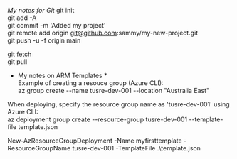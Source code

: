 *My notes for Git*
git init  
git add -A  
git commit -m 'Added my project'  
git remote add origin git@github.com:sammy/my-new-project.git  
git push -u -f origin main  

git fetch  
git pull  

* My notes on ARM Templates *   
Example of creating a resouce group (Azure CLI):  
az group create --name tusre-dev-001 --location "Australia East"  

When deploying, specify the resource group name as 'tusre-dev-001' using Azure CLI:  
az deployment group create --resource-group tusre-dev-001 --template-file template.json  

New-AzResourceGroupDeployment -Name myfirsttemplate -ResourceGroupName tusre-dev-001 -TemplateFile .\template.json  

